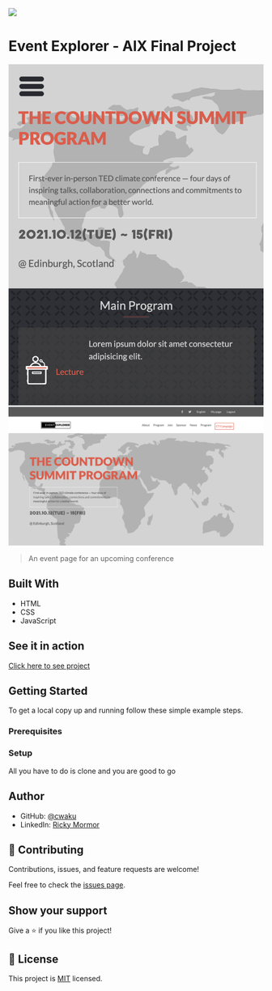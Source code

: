 ![](https://img.shields.io/badge/Microverse-blueviolet)

# Event Explorer - AlX Final Project

![Mobile version](./mobile.png)
![Desktop version](./desktop.png)


> An event page for an upcoming conference

## Built With

- HTML
- CSS
- JavaScript

## See it in action

[Click here to see project](https://github.com/giantcobat/EVENT-EXPLORER.git)



## Getting Started


To get a local copy up and running follow these simple example steps.

### Prerequisites

### Setup

All you have to do is clone and you are good to go


## Author

- GitHub: [@cwaku](https://github.com/giantcobat)
- LinkedIn: [Ricky Mormor](www.linkedin.com/in/caleb-oheneba-takyi)


## 🤝 Contributing

Contributions, issues, and feature requests are welcome!

Feel free to check the [issues page](https://github.com/giantcobat/EVENT-EXPLORER/issues).

## Show your support

Give a ⭐️ if you like this project!




## 📝 License

This project is [MIT](./MIT.md) licensed.
